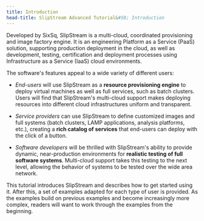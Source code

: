```yaml
---
title: Introduction
head-title: SlipStream Advanced Tutorial&#58; Introduction
---
```


Developed by SixSq, SlipStream is a multi-cloud, coordinated
provisioning and image factory engine. It is an engineering Platform
as a Service (PaaS) solution, supporting production deployment in the
cloud, as well as development, testing, certification and deployment
processes using Infrastructure as a Service (IaaS) cloud environments.

The software's features appeal to a wide variety of different users:

* _End-users_ will use SlipStream as a **resource provisioning
engine** to deploy virtual machines as well as full services, such as
batch clusters.  Users will find that SlipStream's multi-cloud support
makes deploying resources into different cloud infrastructures uniform
and transparent.

* _Service providers_ can use SlipStream to define customized images
and full systems (batch clusters, LAMP applications, analysis
platforms, etc.), creating a **rich catalog of services** that
end-users can deploy with the click of a button.

* _Software developers_ will be thrilled with SlipStream's ability to
provide dynamic, near-production environments for **realistic testing
of full software systems**.  Multi-cloud support takes this testing to
the next level, allowing the behavior of systems to be tested over the
wide area network.

This tutorial introduces SlipStream and describes how to get started
using it.  After this, a set of examples adapted for each type of user
is provided.  As the examples build on previous examples and become
increasingly more complex, readers will want to work through the
examples from the beginning.
